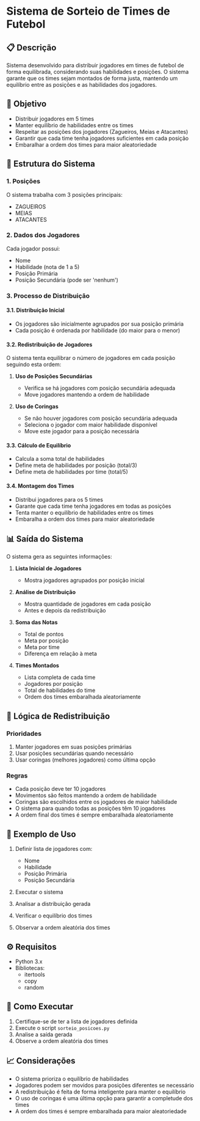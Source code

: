 # Sistema de Sorteio de Times de Futebol

## 📋 Descrição

Sistema desenvolvido para distribuir jogadores em times de futebol de forma equilibrada, considerando suas habilidades e posições. O sistema garante que os times sejam montados de forma justa, mantendo um equilíbrio entre as posições e as habilidades dos jogadores.

## 🎯 Objetivo

- Distribuir jogadores em 5 times
- Manter equilíbrio de habilidades entre os times
- Respeitar as posições dos jogadores (Zagueiros, Meias e Atacantes)
- Garantir que cada time tenha jogadores suficientes em cada posição
- Embaralhar a ordem dos times para maior aleatoriedade

## 🧩 Estrutura do Sistema

### 1. Posições

O sistema trabalha com 3 posições principais:

- ZAGUEIROS
- MEIAS
- ATACANTES

### 2. Dados dos Jogadores

Cada jogador possui:

- Nome
- Habilidade (nota de 1 a 5)
- Posição Primária
- Posição Secundária (pode ser 'nenhum')

### 3. Processo de Distribuição

#### 3.1. Distribuição Inicial

- Os jogadores são inicialmente agrupados por sua posição primária
- Cada posição é ordenada por habilidade (do maior para o menor)

#### 3.2. Redistribuição de Jogadores

O sistema tenta equilibrar o número de jogadores em cada posição seguindo esta ordem:

1. **Uso de Posições Secundárias**

   - Verifica se há jogadores com posição secundária adequada
   - Move jogadores mantendo a ordem de habilidade

2. **Uso de Coringas**
   - Se não houver jogadores com posição secundária adequada
   - Seleciona o jogador com maior habilidade disponível
   - Move este jogador para a posição necessária

#### 3.3. Cálculo de Equilíbrio

- Calcula a soma total de habilidades
- Define meta de habilidades por posição (total/3)
- Define meta de habilidades por time (total/5)

#### 3.4. Montagem dos Times

- Distribui jogadores para os 5 times
- Garante que cada time tenha jogadores em todas as posições
- Tenta manter o equilíbrio de habilidades entre os times
- Embaralha a ordem dos times para maior aleatoriedade

## 📊 Saída do Sistema

O sistema gera as seguintes informações:

1. **Lista Inicial de Jogadores**

   - Mostra jogadores agrupados por posição inicial

2. **Análise de Distribuição**

   - Mostra quantidade de jogadores em cada posição
   - Antes e depois da redistribuição

3. **Soma das Notas**

   - Total de pontos
   - Meta por posição
   - Meta por time
   - Diferença em relação à meta

4. **Times Montados**
   - Lista completa de cada time
   - Jogadores por posição
   - Total de habilidades do time
   - Ordem dos times embaralhada aleatoriamente

## 🔄 Lógica de Redistribuição

### Prioridades

1. Manter jogadores em suas posições primárias
2. Usar posições secundárias quando necessário
3. Usar coringas (melhores jogadores) como última opção

### Regras

- Cada posição deve ter 10 jogadores
- Movimentos são feitos mantendo a ordem de habilidade
- Coringas são escolhidos entre os jogadores de maior habilidade
- O sistema para quando todas as posições têm 10 jogadores
- A ordem final dos times é sempre embaralhada aleatoriamente

## 📝 Exemplo de Uso

1. Definir lista de jogadores com:

   - Nome
   - Habilidade
   - Posição Primária
   - Posição Secundária

2. Executar o sistema
3. Analisar a distribuição gerada
4. Verificar o equilíbrio dos times
5. Observar a ordem aleatória dos times

## ⚙️ Requisitos

- Python 3.x
- Bibliotecas:
  - itertools
  - copy
  - random

## 🚀 Como Executar

1. Certifique-se de ter a lista de jogadores definida
2. Execute o script `sorteio_posicoes.py`
3. Analise a saída gerada
4. Observe a ordem aleatória dos times

## 📈 Considerações

- O sistema prioriza o equilíbrio de habilidades
- Jogadores podem ser movidos para posições diferentes se necessário
- A redistribuição é feita de forma inteligente para manter o equilíbrio
- O uso de coringas é uma última opção para garantir a completude dos times
- A ordem dos times é sempre embaralhada para maior aleatoriedade
